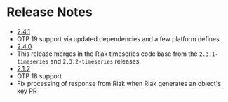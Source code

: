Release Notes
=============

* [2.4.1](https://github.com/basho/riak-erlang-client/issues?q=milestone%3Ariak-erlang-client-2.4.1)
 * OTP 19 support via updated dependencies and a few platform defines
* [2.4.0](https://github.com/basho/riak-erlang-client/issues?q=milestone%3Ariak-erlang-client-2.4.0)
 * This release merges in the Riak timeseries code base from the `2.3.1-timeseries` and `2.3.2-timeseries` releases.
* [2.1.2](https://github.com/basho/riak-erlang-client/issues?q=milestone%3Ariak-erlang-client-2.1.2)
 * OTP 18 support
 * Fix processing of response from Riak when Riak generates an object's key [PR](https://github.com/basho/riak-erlang-client/pull/289)
